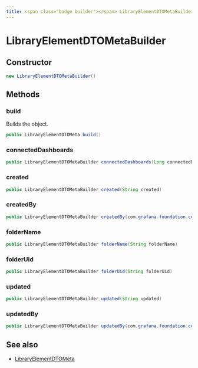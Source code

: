 ```yaml
---
title: <span class="badge builder"></span> LibraryElementDTOMetaBuilder
---
```

# <span class="badge builder"></span> LibraryElementDTOMetaBuilder

## Constructor

```java
new LibraryElementDTOMetaBuilder()
```
## Methods

### <span class="badge object-method"></span> build

Builds the object.

```java
public LibraryElementDTOMeta build()
```

### <span class="badge object-method"></span> connectedDashboards

```java
public LibraryElementDTOMetaBuilder connectedDashboards(Long connectedDashboards)
```

### <span class="badge object-method"></span> created

```java
public LibraryElementDTOMetaBuilder created(String created)
```

### <span class="badge object-method"></span> createdBy

```java
public LibraryElementDTOMetaBuilder createdBy(com.grafana.foundation.cog.Builder<LibraryElementDTOMetaUser> createdBy)
```

### <span class="badge object-method"></span> folderName

```java
public LibraryElementDTOMetaBuilder folderName(String folderName)
```

### <span class="badge object-method"></span> folderUid

```java
public LibraryElementDTOMetaBuilder folderUid(String folderUid)
```

### <span class="badge object-method"></span> updated

```java
public LibraryElementDTOMetaBuilder updated(String updated)
```

### <span class="badge object-method"></span> updatedBy

```java
public LibraryElementDTOMetaBuilder updatedBy(com.grafana.foundation.cog.Builder<LibraryElementDTOMetaUser> updatedBy)
```

## See also

 * <span class="badge object-type-class"></span> [LibraryElementDTOMeta](./object-LibraryElementDTOMeta.md)
